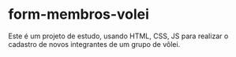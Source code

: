 # form-membros-volei
Este é um projeto de estudo, usando HTML, CSS, JS para realizar o cadastro de novos integrantes de um grupo de vôlei.
